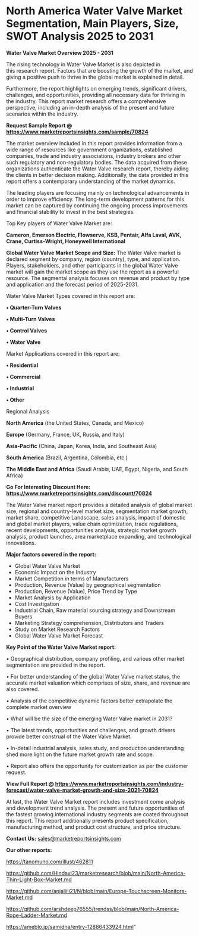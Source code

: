 # North America Water Valve Market Segmentation, Main Players, Size, SWOT Analysis 2025 to 2031

<Strong> Water Valve Market Overview 2025 - 2031</strong>

The rising technology in Water Valve Market is also depicted in this research report. Factors that are boosting the growth of the market, and giving a positive push to thrive in the global market is explained in detail.

Furthermore, the report highlights on emerging trends, significant drivers, challenges, and opportunities, providing all necessary data for thriving in the industry. This report market research offers a comprehensive perspective, including an in-depth analysis of the present and future scenarios within the industry.

<strong>Request Sample Report @ <a href=https://www.marketreportsinsights.com/sample/70824>https://www.marketreportsinsights.com/sample/70824</a></strong>

The market overview included in this report provides information from a wide range of resources like government organizations, established companies, trade and industry associations, industry brokers and other such regulatory and non-regulatory bodies. The data acquired from these organizations authenticate the Water Valve research report, thereby aiding the clients in better decision making. Additionally, the data provided in this report offers a contemporary understanding of the market dynamics.

The leading players are focusing mainly on technological advancements in order to improve efficiency. The long-term development patterns for this market can be captured by continuing the ongoing process improvements and financial stability to invest in the best strategies.

Top Key players of Water Valve Market are:

<strong>Cameron, Emerson Electric, Flowserve, KSB, Pentair, Alfa Laval, AVK, Crane, Curtiss-Wright, Honeywell International</strong>

<strong><b>Global Water Valve Market Scope and Size:</b></strong>
The Water Valve market is declared segment by company, region (country), type, and application. Players, stakeholders, and other participants in the global Water Valve market will gain the market scope as they use the report as a powerful resource. The segmental analysis focuses on revenue and product by type and application and the forecast period of 2025-2031.

Water Valve Market Types covered in this report are:

<strong>• Quarter-Turn Valves

• Multi-Turn Valves

• Control Valves

• Water Valve</strong>

Market Applications covered in this report are:

<strong>• Residential

• Commercial

• Industrial

• Other</strong> 

Regional Analysis

<strong>North America</strong> (the United States, Canada, and Mexico)

<strong>Europe</strong> (Germany, France, UK, Russia, and Italy)

<strong>Asia-Pacific</strong> (China, Japan, Korea, India, and Southeast Asia)

<strong>South America</strong> (Brazil, Argentina, Colombia, etc.)

<strong>The Middle East and Africa</strong> (Saudi Arabia, UAE, Egypt, Nigeria, and South Africa)

<strong>Go For Interesting Discount Here: <a href=https://www.marketreportsinsights.com/discount/70824>https://www.marketreportsinsights.com/discount/70824</a></strong>

The Water Valve market report provides a detailed analysis of global market size, regional and country-level market size, segmentation market growth, market share, competitive Landscape, sales analysis, impact of domestic and global market players, value chain optimization, trade regulations, recent developments, opportunities analysis, strategic market growth analysis, product launches, area marketplace expanding, and technological innovations.

<strong><b>Major factors covered in the report:</b></strong>
<ul>
  <li>Global Water Valve Market </li>
  <li>Economic Impact on the Industry</li>
  <li>Market Competition in terms of Manufacturers</li>
  <li>Production, Revenue (Value) by geographical segmentation</li>
  <li>Production, Revenue (Value), Price Trend by Type</li>
  <li>Market Analysis by Application</li>
  <li>Cost Investigation</li>
  <li>Industrial Chain, Raw material sourcing strategy and Downstream Buyers</li>
  <li>Marketing Strategy comprehension, Distributors and Traders</li>
  <li>Study on Market Research Factors</li>
  <li>Global Water Valve Market Forecast</li>
</ul>

<strong><b>Key Point of the Water Valve Market report:</b></strong>

• Geographical distribution, company profiling, and various other market segmentation are provided in the report.

• For better understanding of the global Water Valve market status, the accurate market valuation which comprises of size, share, and revenue are also covered.

• Analysis of the competitive dynamic factors better extrapolate the complete market overview

• What will be the size of the emerging Water Valve market in 2031?

• The latest trends, opportunities and challenges, and growth drivers provide better construal of the Water Valve Market.

• In-detail industrial analysis, sales study, and production understanding shed more light on the future market growth rate and scope.

• Report also offers the opportunity for customization as per the customer request.

<strong><b>View Full Report @ <a href=https://www.marketreportsinsights.com/industry-forecast/water-valve-market-growth-and-size-2021-70824>https://www.marketreportsinsights.com/industry-forecast/water-valve-market-growth-and-size-2021-70824</a></b></strong>


At last, the Water Valve Market report includes investment come analysis and development trend analysis. The present and future opportunities of the fastest growing international industry segments are coated throughout this report. This report additionally presents product specification, manufacturing method, and product cost structure, and price structure.

<strong>Contact Us:</strong>
sales@marketreportsinsights.com

<strong>Our other reports:</strong>

<a href=https://tanomuno.com/illust/462811>https://tanomuno.com/illust/462811</a>

<a href=https://github.com/Hindavi23/marketresearch/blob/main/North-America-Thin-Light-Box-Market.md>https://github.com/Hindavi23/marketresearch/blob/main/North-America-Thin-Light-Box-Market.md</a>

<a href=https://github.com/anjaliiii21/N/blob/main/Europe-Touchscreen-Monitors-Market.md>https://github.com/anjaliiii21/N/blob/main/Europe-Touchscreen-Monitors-Market.md</a>

<a href=https://github.com/arshdeep76555/trendss/blob/main/North-America-Rope-Ladder-Market.md>https://github.com/arshdeep76555/trendss/blob/main/North-America-Rope-Ladder-Market.md</a>

<a href=https://ameblo.jp/samidha/entry-12886433924.html>https://ameblo.jp/samidha/entry-12886433924.html</a>"
